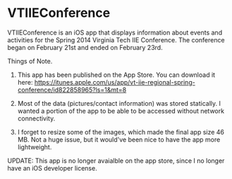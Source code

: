 VTIIEConference
===============

VTIIEConference is an iOS app that displays information about events and activities for the Spring 2014 Virginia Tech IIE Conference. The conference began on February 21st and ended on February 23rd.

Things of Note.

1. This app has been published on the App Store. You can download it here: https://itunes.apple.com/us/app/vt-iie-regional-spring-conference/id822858965?ls=1&mt=8

2. Most of the data (pictures/contact information) was stored statically. I wanted a portion of the app to be able to be accessed without network connectivity.

3. I forget to resize some of the images, which made the final app size 46 MB. Not a huge issue, but it would've been nice to have the app more lightweight.



UPDATE: This app is no longer avaialble on the app store, since I no longer have an iOS developer license.

